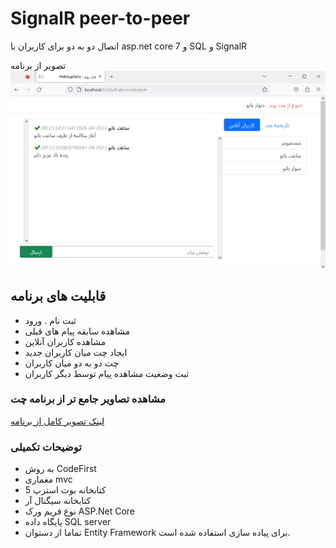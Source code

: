 # SignalR peer-to-peer
 اتصال دو به دو برای کاربران با asp.net core 7 و SQL و SignalR

تصویر از برنامه
![تصویر اجرای برنامه](https://github.com/lpln25/SignalR-peer-to-peer/blob/master/Images/signalr-webapp2.PNG)

## قابلیت های برنامه
* ثبت نام . ورود
* مشاهده سابقه پیام های قبلی
* مشاهده کاربران آنلاین
* ایجاد چت میان کاربران جدید
* چت دو به دو میان کاربران
* ثبت وضغیت مشاهده پیام توسط دیگر کاربران

### مشاهده تصاویر جامع تر از برنامه چت
[لینک تصویر کامل از برنامه](https://github.com/lpln25/SignalR-peer-to-peer/blob/master/Images/signalr-webapp1.PNG)


### توضیحات تکمیلی
* به روش CodeFirst
* معماری mvc
* کتابخانه بوت استرپ 5
* کتابخانه سیگنال آر
* نوع فریم ورک ASP.Net Core
* پایگاه داده SQL server
* تماما از دستوان Entity Framework  برای پیاده سازی استفاده شده است.

